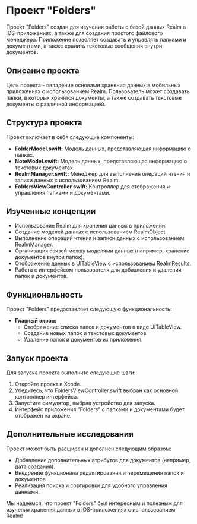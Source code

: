 # Проект "Folders"

Проект "Folders" создан для изучения работы с базой данных Realm в iOS-приложениях, а также для создания простого файлового менеджера. Приложение позволяет создавать и управлять папками и документами, а также хранить текстовые сообщения внутри документов.

## Описание проекта

Цель проекта - овладение основами хранения данных в мобильных приложениях с использованием Realm. Пользователь может создавать папки, в которых хранятся документы, а также создавать текстовые документы с различной информацией.

## Структура проекта

Проект включает в себя следующие компоненты:

- **FolderModel.swift:** Модель данных, представляющая информацию о папках.
- **NoteModel.swift:** Модель данных, представляющая информацию о текстовых документах.
- **RealmManager.swift:** Менеджер для выполнения операций чтения и записи данных с использованием Realm.
- **FoldersViewController.swift:** Контроллер для отображения и управления папками и документами.

## Изученные концепции

- Использование Realm для хранения данных в приложении.
- Создание моделей данных с использованием RealmObject.
- Выполнение операций чтения и записи данных с использованием RealmManager.
- Организация связей между моделями данных (например, хранение документов внутри папок).
- Отображение данных в UITableView с использованием RealmResults.
- Работа с интерфейсом пользователя для добавления и удаления папок и документов.

## Функциональность

Проект "Folders" предоставляет следующую функциональность:

- **Главный экран:**
  - Отображение списка папок и документов в виде UITableView.
  - Создание новых папок и текстовых документов.
  - Удаление папок и документов из приложения.

## Запуск проекта

Для запуска проекта выполните следующие шаги:

1. Откройте проект в Xcode.
2. Убедитесь, что FoldersViewController.swift выбран как основной контроллер интерфейса.
3. Запустите симулятор, выбрав устройство для запуска.
4. Интерфейс приложения "Folders" с папками и документами будет отображен на экране.

## Дополнительные исследования

Проект может быть расширен и дополнен следующим образом:

- Добавление дополнительных атрибутов для документов (например, дата создания).
- Внедрение функционала редактирования и перемещения папок и документов.
- Реализация поиска и сортировки для удобного управления данными.

Мы надеемся, что проект "Folders" был интересным и полезным для изучения хранения данных в iOS-приложениях с использованием Realm!

